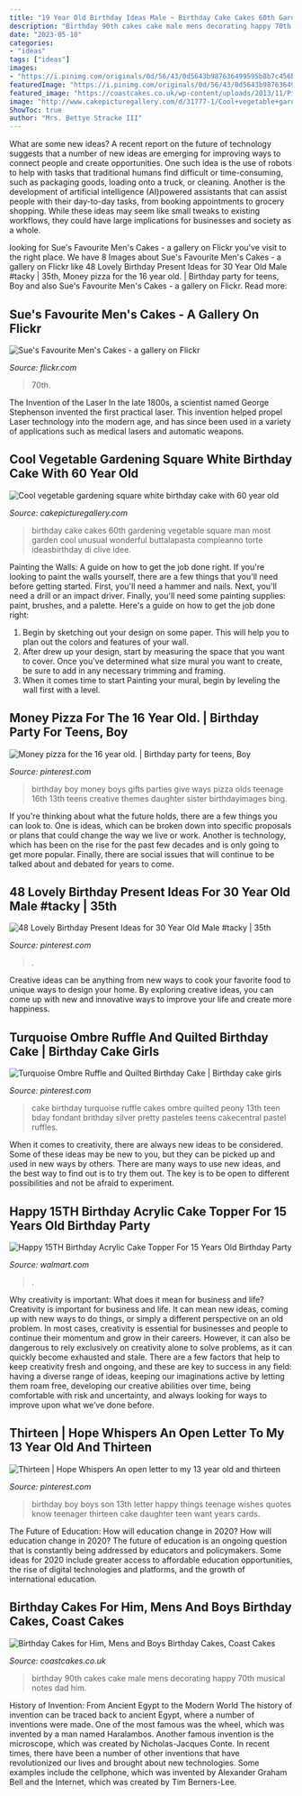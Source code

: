 ```yaml
---
title: "19 Year Old Birthday Ideas Male ~ Birthday Cake Cakes 60th Gardening Vegetable Square Man Most Garden Cool Unusual Wonderful Buttalapasta Compleanno Torte Ideasbirthday Di Clive Idee"
description: "Birthday 90th cakes cake male mens decorating happy 70th musical notes dad him"
date: "2023-05-10"
categories:
- "ideas"
tags: ["ideas"]
images:
- "https://i.pinimg.com/originals/0d/56/43/0d5643b987636499595b8b7c456b4605.jpg"
featuredImage: "https://i.pinimg.com/originals/0d/56/43/0d5643b987636499595b8b7c456b4605.jpg"
featured_image: "https://coastcakes.co.uk/wp-content/uploads/2013/11/Picture-35774s.jpg"
image: "http://www.cakepicturegallery.com/d/31777-1/Cool+vegetable+gardening+square+white+birthday+cake+with+60+year+old+man.JPG"
ShowToc: true
author: "Mrs. Bettye Stracke III"
---
```



What are some new ideas?
A recent report on the future of technology suggests that a number of new ideas are emerging for improving ways to connect people and create opportunities. One such idea is the use of robots to help with tasks that traditional humans find difficult or time-consuming, such as packaging goods, loading onto a truck, or cleaning. Another is the development of artificial intelligence (AI)powered assistants that can assist people with their day-to-day tasks, from booking appointments to grocery shopping. While these ideas may seem like small tweaks to existing workflows, they could have large implications for businesses and society as a whole.

	

		
looking for Sue&#039;s Favourite Men&#039;s Cakes - a gallery on Flickr you've visit to the right place. We have 8 Images about Sue&#039;s Favourite Men&#039;s Cakes - a gallery on Flickr like 48 Lovely Birthday Present Ideas for 30 Year Old Male #tacky | 35th, Money pizza for the 16 year old. | Birthday party for teens, Boy and also Sue&#039;s Favourite Men&#039;s Cakes - a gallery on Flickr. Read more:
		
    
## Sue&#039;s Favourite Men&#039;s Cakes - A Gallery On Flickr

<img loading=lazy src="https://farm3.staticflickr.com/2436/3565467776_f132749664_z.jpg" onerror="this.onerror=null;this.src='https://tse3.mm.bing.net/th?id=OIP.WroGduY9dlQvSyPmJTsTuQHaJ4&amp;pid=15.1';" alt="Sue&#039;s Favourite Men&#039;s Cakes - a gallery on Flickr">

_Source: flickr.com_

>70th. 

	

The Invention of the Laser
In the late 1800s, a scientist named George Stephenson invented the first practical laser. This invention helped propel Laser technology into the modern age, and has since been used in a variety of applications such as medical lasers and automatic weapons.

    
## Cool Vegetable Gardening Square White Birthday Cake With 60 Year Old

<img loading=lazy src="http://www.cakepicturegallery.com/d/31777-1/Cool+vegetable+gardening+square+white+birthday+cake+with+60+year+old+man.JPG" onerror="this.onerror=null;this.src='https://tse3.mm.bing.net/th?id=OIP.9H2vFq6QZ7aPLkbIUYYu7QHaGc&amp;pid=15.1';" alt="Cool vegetable gardening square white birthday cake with 60 year old">

_Source: cakepicturegallery.com_

>birthday cake cakes 60th gardening vegetable square man most garden cool unusual wonderful buttalapasta compleanno torte ideasbirthday di clive idee. 

	

Painting the Walls: A guide on how to get the job done right.
If you're looking to paint the walls yourself, there are a few things that you'll need before getting started. First, you'll need a hammer and nails. Next, you'll need a drill or an impact driver. Finally, you'll need some painting supplies: paint, brushes, and a palette. Here's a guide on how to get the job done right: 
1) Begin by sketching out your design on some paper. This will help you to plan out the colors and features of your wall. 
2) After drew up your design, start by measuring the space that you want to cover. Once you've determined what size mural you want to create, be sure to add in any necessary trimming and framing. 
3) When it comes time to start Painting your mural, begin by leveling the wall first with a level.

    
## Money Pizza For The 16 Year Old. | Birthday Party For Teens, Boy

<img loading=lazy src="https://i.pinimg.com/originals/0d/56/43/0d5643b987636499595b8b7c456b4605.jpg" onerror="this.onerror=null;this.src='https://tse4.mm.bing.net/th?id=OIP.M0bWO1RDurFLkkeTH2gZWAHaJ4&amp;pid=15.1';" alt="Money pizza for the 16 year old. | Birthday party for teens, Boy">

_Source: pinterest.com_

>birthday boy money boys gifts parties give ways pizza olds teenage 16th 13th teens creative themes daughter sister birthdayimages bing. 

	

If you're thinking about what the future holds, there are a few things you can look to. One is ideas, which can be broken down into specific proposals or plans that could change the way we live or work. Another is technology, which has been on the rise for the past few decades and is only going to get more popular. Finally, there are social issues that will continue to be talked about and debated for years to come.

    
## 48 Lovely Birthday Present Ideas For 30 Year Old Male #tacky | 35th

<img loading=lazy src="https://i.pinimg.com/736x/8b/48/8c/8b488c9c74a2009900610ec0b441a5ac.jpg" onerror="this.onerror=null;this.src='https://tse2.mm.bing.net/th?id=OIP.lStdRVupiERA7yUUTyCaYQHaNU&amp;pid=15.1';" alt="48 Lovely Birthday Present Ideas for 30 Year Old Male #tacky | 35th">

_Source: pinterest.com_

>. 

	

Creative ideas can be anything from new ways to cook your favorite food to unique ways to design your home. By exploring creative ideas, you can come up with new and innovative ways to improve your life and create more happiness.

    
## Turquoise Ombre Ruffle And Quilted Birthday Cake | Birthday Cake Girls

<img loading=lazy src="https://i.pinimg.com/originals/14/dd/f4/14ddf4f4e76d1f146011db91ad455307.jpg" onerror="this.onerror=null;this.src='https://tse3.mm.bing.net/th?id=OIP.eR2ZKNoKoE2xcpRnkxFA0gHaJ4&amp;pid=15.1';" alt="Turquoise Ombre Ruffle and Quilted Birthday Cake | Birthday cake girls">

_Source: pinterest.com_

>cake birthday turquoise ruffle cakes ombre quilted peony 13th teen bday fondant brithday silver pretty pasteles teens cakecentral pastel ruffles. 

	

When it comes to creativity, there are always new ideas to be considered. Some of these ideas may be new to you, but they can be picked up and used in new ways by others. There are many ways to use new ideas, and the best way to find out is to try them out. The key is to be open to different possibilities and not be afraid to experiment.

    
## Happy 15TH Birthday Acrylic Cake Topper For 15 Years Old Birthday Party

<img loading=lazy src="https://i5.walmartimages.com/asr/4f2b17de-b7c0-4349-9eb8-898225f83977_1.245dc0242e4731039008ef3ed833a393.jpeg" onerror="this.onerror=null;this.src='https://tse1.mm.bing.net/th?id=OIP.Qb0pkk0_9wm4-YwqRrIBGQHaHa&amp;pid=15.1';" alt="Happy 15TH Birthday Acrylic Cake Topper For 15 Years Old Birthday Party">

_Source: walmart.com_

>. 

	

Why creativity is important: What does it mean for business and life?
Creativity is important for business and life. It can mean new ideas, coming up with new ways to do things, or simply a different perspective on an old problem. In most cases, creativity is essential for businesses and people to continue their momentum and grow in their careers. However, it can also be dangerous to rely exclusively on creativity alone to solve problems, as it can quickly become exhausted and stale. There are a few factors that help to keep creativity fresh and ongoing, and these are key to success in any field: having a diverse range of ideas, keeping our imaginations active by letting them roam free, developing our creative abilities over time, being comfortable with risk and uncertainty, and always looking for ways to improve upon what we’ve done before.

    
## Thirteen | Hope Whispers An Open Letter To My 13 Year Old And Thirteen

<img loading=lazy src="https://i.pinimg.com/736x/18/61/6f/18616ff6eb406f13db368acbf5f2d77b.jpg" onerror="this.onerror=null;this.src='https://tse4.mm.bing.net/th?id=OIP.ubDsPRT1VMAlhLxp5fJCqgAAAA&amp;pid=15.1';" alt="Thirteen | Hope Whispers An open letter to my 13 year old and thirteen">

_Source: pinterest.com_

>birthday boy boys son 13th letter happy things teenage wishes quotes know teenager thirteen cake daughter teen want years cards. 

	

The Future of Education: How will education change in 2020?
How will education change in 2020? The future of education is an ongoing question that is constantly being addressed by educators and policymakers. Some ideas for 2020 include greater access to affordable education opportunities, the rise of digital technologies and platforms, and the growth of international education.

    
## Birthday Cakes For Him, Mens And Boys Birthday Cakes, Coast Cakes

<img loading=lazy src="https://coastcakes.co.uk/wp-content/uploads/2013/11/Picture-35774s.jpg" onerror="this.onerror=null;this.src='https://tse3.mm.bing.net/th?id=OIP.08GDLbaN217wDJU2zSEuxAHaKl&amp;pid=15.1';" alt="Birthday Cakes for Him, Mens and Boys Birthday Cakes, Coast Cakes">

_Source: coastcakes.co.uk_

>birthday 90th cakes cake male mens decorating happy 70th musical notes dad him. 

	

History of Invention: From Ancient Egypt to the Modern World
The history of invention can be traced back to ancient Egypt, where a number of inventions were made. One of the most famous was the wheel, which was invented by a man named Haralambos. Another famous invention is the microscope, which was created by Nicholas-Jacques Conte. In recent times, there have been a number of other inventions that have revolutionized our lives and brought about new technologies. Some examples include the cellphone, which was invented by Alexander Graham Bell and the Internet, which was created by Tim Berners-Lee.

